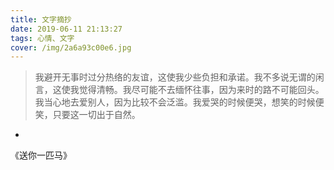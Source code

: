 ```yaml
---
title: 文字摘抄
date: 2019-06-11 21:13:27
tags: 心情、文字
cover: /img/2a6a93c00e6.jpg
---
```



> 我避开无事时过分热络的友谊，这使我少些负担和承诺。我不多说无谓的闲言，这使我觉得清畅。我尽可能不去缅怀往事，因为来时的路不可能回头。我当心地去爱别人，因为比较不会泛滥。我爱哭的时候便哭，想笑的时候便笑，只要这一切出于自然。 
- 
《送你一匹马》